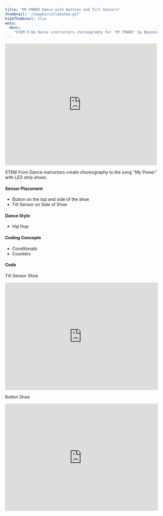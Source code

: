 ```yaml
---
title: "MY POWER Dance with Buttons and Tilt Sensors"
thumbnail: '/images/collabshoe.gif'
hideThumbnail: true
meta:
  desc:
    "STEM From Dance instructors choreography for 'MY POWER' by Beyonce"
---
```


<iframe src="https://nyu.app.box.com/embed/s/p9i9geehdco3obs2kqig22bep67tvpnv?sortColumn=date" width="500" height="400" frameborder="0" allowfullscreen webkitallowfullscreen msallowfullscreen></iframe>

STEM From Dance instructors create choreography to the song "My Power" with LED strip shoes.

#### Sensor Placement

+ Button on the top and side of the shoe
+ Tilt Sensor on Side of Shoe

#### Dance Style

+ Hip Hop

#### Coding Concepts

+ Conditionals
+ Counters

#### Code

Tilt Sensor Shoe

<div style="position:relative;height:0;padding-bottom:70%;overflow:hidden;"><iframe style="position:absolute;top:0;left:0;width:100%;height:100%;" src="https://maker.makecode.com/#pub:_W0TMmuVX2iss" frameborder="0" sandbox="allow-popups allow-forms allow-scripts allow-same-origin"></iframe></div>

Button Shoe

<div style="position:relative;height:0;padding-bottom:70%;overflow:hidden;"><iframe style="position:absolute;top:0;left:0;width:100%;height:100%;" src="https://maker.makecode.com/#pub:_9jqRmzYVFM00" frameborder="0" sandbox="allow-popups allow-forms allow-scripts allow-same-origin"></iframe></div>



